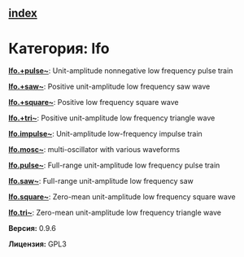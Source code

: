 [index](index.html) 
---

# Категория: lfo




[**lfo.+pulse~**](lfo.%2Bpulse~.html): Unit-amplitude nonnegative low frequency pulse train 

[**lfo.+saw~**](lfo.%2Bsaw~.html): Positive unit-amplitude low frequency saw wave 

[**lfo.+square~**](lfo.%2Bsquare~.html): Positive low frequency square wave 

[**lfo.+tri~**](lfo.%2Btri~.html): Positive unit-amplitude low frequency triangle wave 

[**lfo.impulse~**](lfo.impulse~.html): Unit-amplitude low-frequency impulse train 

[**lfo.mosc~**](lfo.mosc~.html): multi-oscillator with various waveforms 

[**lfo.pulse~**](lfo.pulse~.html): Full-range unit-amplitude low frequency pulse train 

[**lfo.saw~**](lfo.saw~.html): Full-range unit-amplitude low frequency saw 

[**lfo.square~**](lfo.square~.html): Zero-mean unit-amplitude low frequency square wave 

[**lfo.tri~**](lfo.tri~.html): Zero-mean unit-amplitude low frequency triangle wave 


**Версия:** 0.9.6

**Лицензия:** GPL3
